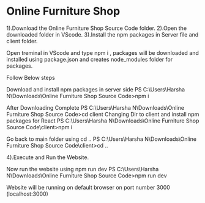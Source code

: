 ﻿# Online Furniture Shop
1).Download the Online Furniture Shop Source Code folder.
2).Open the downloaded folder in VScode.
3).Install the npm packages in Server file and client folder.

Open treminal in VScode and type npm i , packages will be downloaded and installed using package.json and creates node_modules folder for packages.

Follow Below steps

Download and install npm packages in server side
PS C:\Users\Harsha N\Downloads\Online Furniture Shop Source Code>npm i

After Downloading Complete 
PS C:\Users\Harsha N\Downloads\Online Furniture Shop Source Code>cd client
Changing Dir to client and install npm packages for React
PS C:\Users\Harsha N\Downloads\Online Furniture Shop Source Code\client>npm i

Go back to main folder using cd ..
PS C:\Users\Harsha N\Downloads\Online Furniture Shop Source Code\client>cd ..

4).Execute and Run the Website.

Now run the website using npm run dev
PS C:\Users\Harsha N\Downloads\Online Furniture Shop Source Code>npm run dev

Website will be running on default browser on port number 3000 (localhost:3000)
